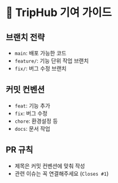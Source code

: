 # 🙌 TripHub 기여 가이드

## 브랜치 전략
- `main`: 배포 가능한 코드
- `feature/`: 기능 단위 작업 브랜치
- `fix/`: 버그 수정 브랜치

## 커밋 컨벤션
- `feat`: 기능 추가
- `fix`: 버그 수정
- `chore`: 환경설정 등
- `docs`: 문서 작업

## PR 규칙
- 제목은 커밋 컨벤션에 맞춰 작성
- 관련 이슈는 꼭 연결해주세요 (`Closes #1`)
